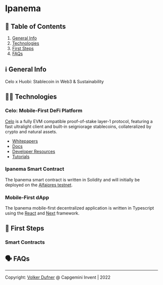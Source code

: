 # Ipanema

## 📑 Table of Contents
1. [General Info](#general-info)
2. [Technologies](#technologies)
3. [First Steps](#first-steps)
4. [FAQs](#faqs)

## ℹ️ General Info
Celo x Huobi: Stablecoin in Web3 &amp; Sustainability

## 🧑‍💻 Technologies

### Celo: Mobile-First DeFi Platform

[Celo](https://celo.org/) is a fully EVM compatible proof-of-stake layer-1 protocol, featuring a fast ultralight client and built-in seigniorage stablecoins, collateralized by crypto and natural assets.

- [Whitepapers](https://celo.org/papers)
- [Docs](https://docs.celo.org/)
- [Developer Resources](https://celo.org/developers)
- [Tutorials](https://docs.celo.org/blog)

### Ipanema Smart Contract
The Ipanema smart contract is written in Solidity and will initially be deployed on the [Alfajores testnet](https://docs.celo.org/getting-started/alfajores-testnet).

### Mobile-First dApp
The Ipanema mobile-first decentralized application is written in Typescript using the [React](https://reactjs.org/) and [Next](https://nextjs.org/) framework.

## 🚶 First Steps

### Smart Contracts





## 🗣️ FAQs

--- 
Copyright: [Volker Dufner](https://github.com/dFohlen) @ Capgemini Invent | 2022
